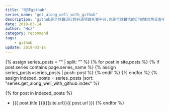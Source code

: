 ```yaml
---
title: "玩转github"
series_name: "get_along_well_with_github"
description: "github是全球最流行的开源项目托管平台,也是全球最大的IT领域同性交友平台(😁),本系列将介绍如何利用github参与开源项目和结交大佬."
date: 2019-03-14
author: "Hsz"
category: recommend
tags:
    - github
update: 2019-03-14
---
```


{% assign series_posts = "" | split: "" %}
{% for post in site.posts %}
    {% if post.series contains page.series_name %}
    {% assign series_posts=series_posts | push: post %}
    {% endif %}
{% endfor %}
{% assign indexed_posts = series_posts |sort: "series.get_along_well_with_github.index" %}

{% for post in indexed_posts %}
+ [{{ post.title }}]({{site.url}}{{ post.url }})
{% endfor %}
